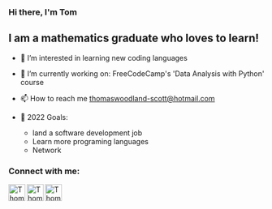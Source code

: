 ### Hi there, I'm Tom

## I am a mathematics graduate who loves to learn!

- 👀 I’m interested in learning new coding languages 
- 🌱 I’m currently working on: FreeCodeCamp's 'Data Analysis with Python' course
- 📫 How to reach me thomaswoodland-scott@hotmail.com
- 🥅 2022 Goals: 

  - land a software development job
  - Learn more programing languages
  - Network 



### Connect with me:


[<img align="left" alt="Thomas Woodland-Scott | LinkedIn" width="33px" src="https://cdn.jsdelivr.net/npm/simple-icons@v3/icons/linkedin.svg" />][linkedin]
[<img align="left" alt="Thomas Woodland-Scott | Instagram" width="33px" src="https://cdn.jsdelivr.net/npm/simple-icons@v3/icons/instagram.svg" />][instagram]
[<img align="left" alt="Thomas Woodland-Scott | Facebook" width="33px" src="https://cdn.jsdelivr.net/npm/simple-icons@3.13.0/icons/facebook.svg" />][facebook]

<br />

[linkedin]: https://www.linkedin.com/in/thomas-woodland-scott-9589b1182/
[instagram]: https://www.instagram.com/tom.woody97/
[facebook]:  https://www.facebook.com/tom.woodlandscott/
